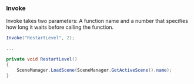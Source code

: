 ### Invoke

Invoke takes two parameters: A function name and a number that specifies
how long it waits before calling the function.

```csharp
Invoke("RestartLevel", 2);

...

private void RestartLevel()
{
    SceneManager.LoadScene(SceneManager.GetActiveScene().name);
}
```
